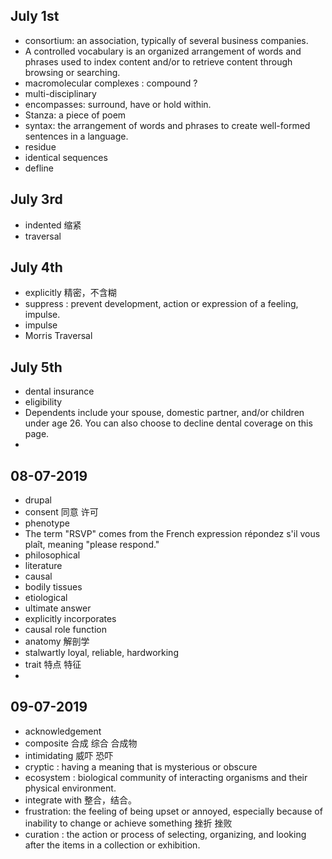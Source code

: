 ## July 1st

- consortium: an association, typically of several business companies.
- A controlled vocabulary is an organized arrangement of words and phrases used to index content and/or to retrieve content through browsing or searching.
- macromolecular complexes : compound ?
- multi-disciplinary
- encompasses: surround, have or hold within.
- Stanza: a piece of poem
- syntax: the arrangement of words and phrases to create well-formed sentences in a language.
- residue
- identical sequences
- defline

## July 3rd

- indented 缩紧
- traversal

## July 4th

- explicitly 精密，不含糊
- suppress : prevent development, action or expression of a feeling, impulse.
- impulse
- Morris Traversal

## July 5th

- dental insurance
- eligibility
- Dependents include your spouse,
domestic partner, and/or children under age 26. You can also choose to decline dental coverage on this page.
-

## 08-07-2019

- drupal
- consent 同意 许可
- phenotype
- The term "RSVP" comes from the French expression répondez s'il vous plaît, meaning "please respond."
- philosophical
- literature
- causal
- bodily tissues
- etiological
- ultimate answer
- explicitly incorporates
- causal role function
- anatomy 解剖学
- stalwartly  loyal, reliable, hardworking
- trait  特点 特征
-

## 09-07-2019

- acknowledgement
- composite 合成 综合 合成物
- intimidating 威吓 恐吓
- cryptic : having a meaning that is mysterious or obscure
- ecosystem : biological community of interacting organisms and their physical environment.
- integrate with 整合，结合。
- frustration: the feeling of being upset or annoyed, especially because of inability to change or achieve something 挫折 挫败
- curation : the action or process of selecting, organizing, and looking after the items in a collection or exhibition.
